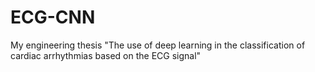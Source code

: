 # ECG-CNN
 My engineering thesis "The use of deep learning in the classification of cardiac arrhythmias based on the ECG signal"
